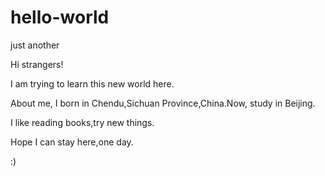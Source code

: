 # hello-world
just another 

Hi strangers!

I am trying to learn this new world here.

About me, I born in Chendu,Sichuan Province,China.Now, study in Beijing.

I like reading books,try new things.

Hope I can stay here,one day.

:)
